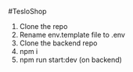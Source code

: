 #TesloShop

1. Clone the repo
2. Rename env.template file to .env
3. Clone the backend repo
4. npm i
5. npm run start:dev (on backend)
